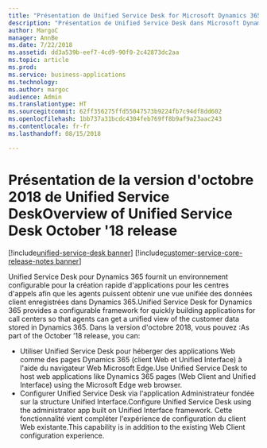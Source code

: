 ```yaml
---
title: "Présentation de Unified Service Desk for Microsoft Dynamics 365"
description: "Présentation de Unified Service Desk dans Microsoft Dynamics 365"
author: MargoC
manager: AnnBe
ms.date: 7/22/2018
ms.assetid: dd3a539b-eef7-4cd9-90f0-2c42873dc2aa
ms.topic: article
ms.prod: 
ms.service: business-applications
ms.technology: 
ms.author: margoc
audience: Admin
ms.translationtype: HT
ms.sourcegitcommit: 62ff356275ffd55047573b9224fb7c94df8dd602
ms.openlocfilehash: 1bb737a31bcdc4304feb769ff8b9af9a23aac243
ms.contentlocale: fr-fr
ms.lasthandoff: 08/15/2018

---
```

#  <a name="overview-of-unified-service-desk-october-18-release"></a><span data-ttu-id="95146-103">Présentation de la version d'octobre 2018 de Unified Service Desk</span><span class="sxs-lookup"><span data-stu-id="95146-103">Overview of Unified Service Desk October '18 release</span></span>

[!include[unified-service-desk banner](../../../includes/unified-service-desk.md)]
[!include[customer-service-core-release-notes banner](../../../includes/customer-service-core-release-notes.md)]



<span data-ttu-id="95146-104">Unified Service Desk pour Dynamics 365 fournit un environnement configurable pour la création rapide d'applications pour les centres d'appels afin que les agents puissent obtenir une vue unifiée des données client enregistrées dans Dynamics 365.</span><span class="sxs-lookup"><span data-stu-id="95146-104">Unified Service Desk for Dynamics 365 provides a configurable framework for quickly building applications for call centers so that agents can get a unified view of the customer data stored in Dynamics 365.</span></span> <span data-ttu-id="95146-105">Dans la version d'octobre 2018, vous pouvez :</span><span class="sxs-lookup"><span data-stu-id="95146-105">As part of the October ’18 release, you can:</span></span>

- <span data-ttu-id="95146-106">Utiliser Unified Service Desk pour héberger des applications Web comme des pages Dynamics 365 (client Web et Unified Interface) à l'aide du navigateur Web Microsoft Edge.</span><span class="sxs-lookup"><span data-stu-id="95146-106">Use Unified Service Desk to host web applications like Dynamics 365 pages (Web Client and Unified Interface) using the Microsoft Edge web browser.</span></span>
- <span data-ttu-id="95146-107">Configurer Unified Service Desk via l'application Administrateur fondée sur la structure Unified Interface.</span><span class="sxs-lookup"><span data-stu-id="95146-107">Configure Unified Service Desk using the administrator app built on Unified Interface framework.</span></span> <span data-ttu-id="95146-108">Cette fonctionnalité vient compléter l'expérience de configuration du client Web existante.</span><span class="sxs-lookup"><span data-stu-id="95146-108">This capability is in addition to the existing Web Client configuration experience.</span></span>

